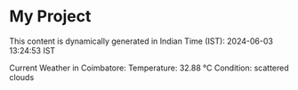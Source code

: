 # My Project

This content is dynamically generated in Indian Time (IST): 2024-06-03 13:24:53 IST


Current Weather in Coimbatore:
Temperature: 32.88 °C
Condition: scattered clouds
